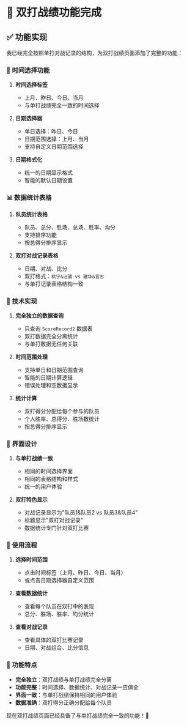 # 🏸 双打战绩功能完成

## ✅ 功能实现

我已经完全按照单打对战记录的结构，为双打战绩页面添加了完整的功能：

### 🎯 时间选择功能

1. **时间选择标签**
   - 上月、昨日、今日、当月
   - 与单打战绩完全一致的时间选择

2. **日期选择器**
   - 单日选择：昨日、今日
   - 日期范围选择：上月、当月
   - 支持自定义日期范围选择

3. **日期格式化**
   - 统一的日期显示格式
   - 智能的默认日期设置

### 📊 数据统计表格

1. **队员统计表格**
   - 队员、总分、胜场、总场、胜率、均分
   - 支持排序功能
   - 按总得分排序显示

2. **双打对战记录表格**
   - 日期、对战、比分
   - 双打格式：`杭宁&汪骏 vs 建华&言志`
   - 与单打记录表格结构一致

### 🔧 技术实现

1. **完全独立的数据查询**
   - 只查询 `ScoreRecord2` 数据表
   - 双打数据完全分离统计
   - 与单打数据无任何关联

2. **时间范围处理**
   - 支持单日和日期范围查询
   - 智能的日期计算逻辑
   - 错误处理和空数据显示

3. **统计计算**
   - 双打得分分配给每个参与的队员
   - 个人胜率、总得分、胜场数统计
   - 按总得分排序显示

### 🎨 界面设计

1. **与单打战绩一致**
   - 相同的时间选择界面
   - 相同的表格结构和样式
   - 统一的用户体验

2. **双打特色显示**
   - 对战记录显示为"队员1&队员2 vs 队员3&队员4"
   - 标题显示"双打对战记录"
   - 数据统计专门针对双打比赛

### 🚀 使用流程

1. **选择时间范围**
   - 点击时间标签（上月、昨日、今日、当月）
   - 或点击日期选择器自定义范围

2. **查看数据统计**
   - 查看每个队员在双打中的表现
   - 总分、胜场、胜率、均分统计

3. **查看对战记录**
   - 查看具体的双打比赛记录
   - 日期、对战组合、比分信息

### 🎉 功能特点

- **完全独立**：双打战绩与单打战绩完全分离
- **功能完整**：时间选择、数据统计、对战记录一应俱全
- **界面一致**：与单打战绩保持相同的用户体验
- **数据准确**：双打得分正确分配给每个队员

现在双打战绩页面已经具备了与单打战绩完全一致的功能！🎾
